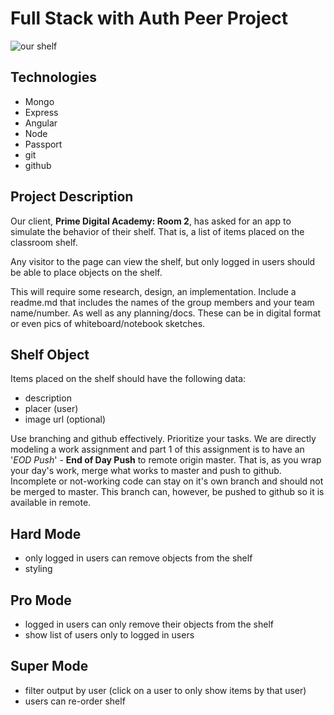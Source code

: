 Full Stack with Auth Peer Project
=================================

![our shelf]()

Technologies
------------
* Mongo
* Express
* Angular
* Node
* Passport
* git
* github

Project Description
-------------------
Our client, **Prime Digital Academy: Room 2**, has asked for an app to simulate the behavior of their shelf. That is, a list of items placed on the classroom shelf.

Any visitor to the page can view the shelf, but only logged in users should be able to place objects on the shelf.

This will require some research, design, an implementation. Include a readme.md that includes the names of the group members and your team name/number. As well as any planning/docs. These can be in digital format or even pics of whiteboard/notebook sketches.

Shelf Object
------------
Items placed on the shelf should have the following data:

* description
* placer (user)
* image url (optional)

Use branching and github effectively. Prioritize your tasks. We are directly modeling a work assignment and part 1 of this assignment is to have an '*EOD Push*' - **End of Day Push** to remote origin master. That is, as you wrap your day's work, merge what works to master and push to github. Incomplete or not-working code can stay on it's own branch and should not be merged to master. This branch can, however, be pushed to github so it is available in remote.


Hard Mode
----------
* only logged in users can remove objects from the shelf
* styling

Pro Mode
--------
* logged in users can only remove their objects from the shelf
* show list of users only to logged in users

Super Mode
----------
* filter output by user (click on a user to only show items by that user)
* users can re-order shelf
